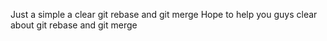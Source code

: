 Just a simple a clear git rebase and git merge
Hope to help you guys clear about git rebase and git merge
